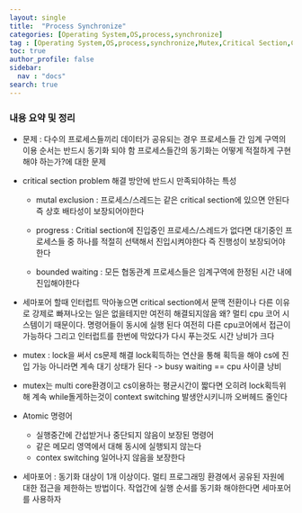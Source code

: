 ```yaml
---
layout: single
title:  "Process Synchronize"
categories: [Operating System,OS,process,synchronize]
tag : [Operating System,OS,process,synchronize,Mutex,Critical Section,Critical Section Problem,Semaphore,]
toc: true
author_profile: false
sidebar:
  nav : "docs"
search: true
---
```





### 내용 요약 및 정리 

* 문제 : 다수의 프로세스들끼리 데이터가 공유되는 경우 프로세스들 간 임계 구역의 이용 순서는 반드시 동기화 되야 함 프로세스들간의 동기화는 어떻게 적절하게 구현 해야 하는가?에 대한 문제


* critical section problem 해결 방안에 반드시 만족되야하는 특성 

  * mutal exclusion : 프로세스/스레드는 같은 critical section에 있으면 안된다 즉 상호 배타성이 보장되어야한다

  * progress : Critial section에 진입중인 프로세스/스레드가 없다면 대기중인 프로세스들 중 하나를 적절히 선택해서 진입시켜야한다 즉 진행성이 보장되어야한다
  
  * bounded waiting : 모든 협동관계 프로세스들은 임계구역에 한정된 시간 내에 진입해야한다 


* 세마포어 할때 인터럽트 막아놓으면 critical section에서 문맥 전환이나 다른 이유로 강제로 빠져나오는 일은 없을테지만 여전히 해결되지않음 왜? 멀티 cpu 코어 시스템이기 때문이다. 명령어들이 동시에 실행 된다 여전히 다른 cpu코어에서 접근이 가능하다 
그리고 인터럽트를 한번에 막았다가 다시 푸는것도 시간 낭비가 크다 


* mutex : lock을 써서 cs문제 해결 lock획득하는 연산을 통해 획득을 해야 cs에 진입 가능 아니라면 계속 대기 상태가 된다 -> busy waiting == cpu 사이클 낭비 

* mutex는 multi core환경이고 cs이용하는 평균시간이 짧다면 오히려 lock획득위해 계속 while돌게하는것이 context switching 발생안시키니까 오버헤드 줄인다 

* Atomic 명령어 

  * 실행중간에 간섭받거나 중단되지 않음이 보장된 명령어 
  * 같은 메모리 영역에서 대해 동시에 실행되지 않는다 
  * contex switching 일어나지 않음을 보장한다 


* 세마포어 : 동기화 대상이 1개 이상이다. 멀티 프로그래밍 환경에서 공유된 자원에 대한 접근을 제한하는 방법이다. 작업간에 실행 순서를 동기화 해야한다면 세마포어를 사용하자 



















